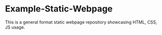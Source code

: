 # Example-Static-Webpage
This is a general format static webpage repository showcasing HTML, CSS, JS usage.
